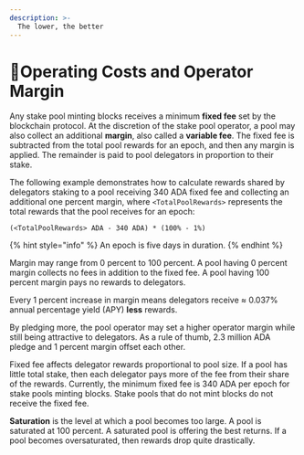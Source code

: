 ```yaml
---
description: >-
  The lower, the better
---
```


# :fishing_pole_and_fish:Operating Costs and Operator Margin

Any stake pool minting blocks receives a minimum **fixed fee** set by the blockchain protocol. At the discretion of the stake pool operator, a pool may also collect an additional **margin**, also called a **variable fee**. The fixed fee is subtracted from the total pool rewards for an epoch, and then any margin is applied. The remainder is paid to pool delegators in proportion to their stake.

The following example demonstrates how to calculate rewards shared by delegators staking to a pool receiving 340 ADA fixed fee and collecting an additional one percent margin, where `<TotalPoolRewards>` represents the total rewards that the pool receives for an epoch:

```
(<TotalPoolRewards> ADA - 340 ADA) * (100% - 1%)
```
{% hint style="info" %}
An epoch is five days in duration.
{% endhint %}

Margin may range from 0 percent to 100 percent. A pool having 0 percent margin collects no fees in addition to the fixed fee. A pool having 100 percent margin pays no rewards to delegators.

Every 1 percent increase in margin means delegators receive ≈ 0.037% annual percentage yield (APY) **less** rewards.

By pledging more, the pool operator may set a higher operator margin while still being attractive to delegators. As a rule of thumb, 2.3 million ADA pledge and 1 percent margin offset each other.

Fixed fee affects delegator rewards proportional to pool size. If a pool has little total stake, then each delegator pays more of the fee from their share of the rewards. Currently, the minimum fixed fee is 340 ADA per epoch for stake pools minting blocks. Stake pools that do not mint blocks do not receive the fixed fee.

**Saturation** is the level at which a pool becomes too large. A pool is saturated at 100 percent. A saturated pool is offering the best returns. If a pool becomes oversaturated, then rewards drop quite drastically.